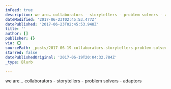 ```yaml
---
inFeed: true
description: we are… collaborators - storytellers - problem solvers - adaptors
dateModified: '2017-06-23T02:45:53.477Z'
datePublished: '2017-06-23T02:45:53.948Z'
title: ''
author: []
publisher: {}
via: {}
sourcePath: _posts/2017-06-19-collaborators-storytellers-problem-solvers-adaptors.md
starred: false
datePublishedOriginal: '2017-06-19T20:04:32.784Z'
_type: Blurb

---
```

we are... collaborators - storytellers - problem solvers - adaptors
